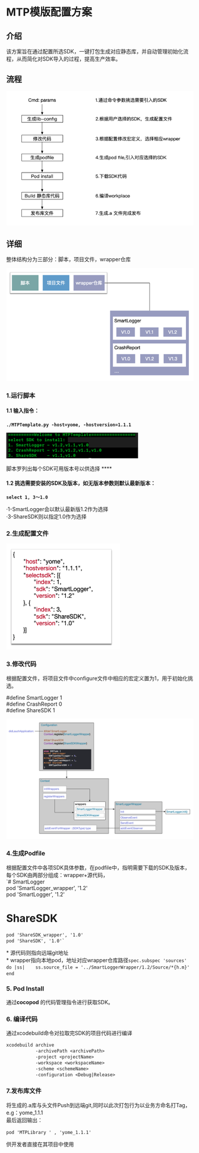 # MTP模版配置方案

## 介绍

该方案旨在通过配置所选SDK，一键打包生成对应静态库，并自动管理初始化流程，从而简化对SDK导入的过程，提高生产效率。

## 流程

![](.gitbook/assets/381568949303_.pic.jpg)

## 详细

整体结构分为三部分：脚本，项目文件，wrapper仓库

![](.gitbook/assets/311568873057_.pic.jpg)

### 1.运行脚本

#### 1.1 输入指令：

**`./MTPTemplate.py -host=yome, -hostversion=1.1.1`**

![](.gitbook/assets/361568944288_.pic.jpg)

脚本罗列出每个SDK可用版本号以供选择 ****

#### 1.2 挑选需要安装的SDK及版本，如无版本参数则默认**最新版本：**

**`select 1, 3～1.0`**  

·1-SmartLogger会以默认最新版1.2作为选择   
·3-ShareSDK则以指定1.0作为选择



### 2.生成配置文件

![](.gitbook/assets/391568949760_.pic.jpg)

### 3.修改代码

根据配置文件，将项目文件中configure文件中相应的宏定义置为1，用于初始化挑选。

\#define SmartLogger   1  
\#define CrashReport    0  
\#define ShareSDK         1

![](.gitbook/assets/371568945746_.pic.jpg)

### 4.生成Podfile

根据配置文件中各项SDK具体参数，在podfile中，指明需要下载的SDK及版本，每个SDK由两部分组成：wrapper+源代码，  
 `# SmartLogger  
    pod 'SmartLogger_wrapper', '1.2'  
    pod 'SmartLogger', '1.2'  
# ShareSDK  
    pod 'ShareSDK_wrapper', '1.0'  
    pod 'ShareSDK', '1.0'`  
  \* 源代码则指向远端git地址  
  \* wrapper指向本地pod，地址对应wrapper仓库路径`spec.subspec 'sources' do |ss|   
   ss.source_file = '../SmartLoggerWrapper/1.2/Source/*{h.m}'  
end`

### 5. Pod Install

 通过**cocopod** 的代码管理指令进行获取SDK。

### 6. 编译代码

 通过xcodebuild命令对拉取完SDK的项目代码进行编译

```text
xcodebuild archive 
           -archivePath <archivePath>
           -project <projectName>
           -workspace <workspaceName>
           -scheme <schemeName>    
           -configuration <Debug|Release>
```

### 7.发布库文件

将生成的.a库与头文件Push到远端git,同时以此次打包行为以业务方命名打Tag，e.g：yome\_1.1.1  
最后返回输出：

`pod 'MTPLibrary ' , 'yome_1.1.1'`

供开发者直接在其项目中使用

